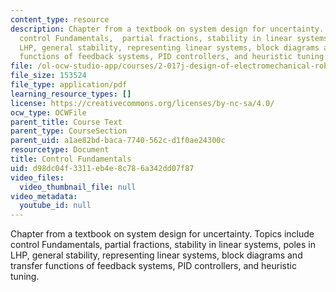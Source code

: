 ```yaml
---
content_type: resource
description: Chapter from a textbook on system design for uncertainty. Topics include
  control Fundamentals,  partial fractions, stability in linear systems, poles in
  LHP, general stability, representing linear systems, block diagrams and transfer
  functions of feedback systems, PID controllers, and heuristic tuning.
file: /ol-ocw-studio-app/courses/2-017j-design-of-electromechanical-robotic-systems-fall-2009/d98dc04f3311eb4e8c786a342dd07f87_MIT2_017JF09_ch11.pdf
file_size: 153524
file_type: application/pdf
learning_resource_types: []
license: https://creativecommons.org/licenses/by-nc-sa/4.0/
ocw_type: OCWFile
parent_title: Course Text
parent_type: CourseSection
parent_uid: a1ae82bd-baca-7740-562c-d1f0ae24300c
resourcetype: Document
title: Control Fundamentals
uid: d98dc04f-3311-eb4e-8c78-6a342dd07f87
video_files:
  video_thumbnail_file: null
video_metadata:
  youtube_id: null
---
```

Chapter from a textbook on system design for uncertainty. Topics include control Fundamentals,  partial fractions, stability in linear systems, poles in LHP, general stability, representing linear systems, block diagrams and transfer functions of feedback systems, PID controllers, and heuristic tuning.
